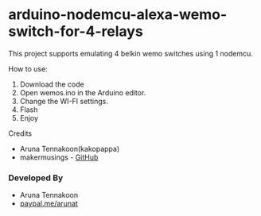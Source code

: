 # arduino-nodemcu-alexa-wemo-switch-for-4-relays

This project supports emulating 4 belkin wemo switches using 1 nodemcu.

How to use:

1. Download the code
2. Open wemos.ino in the Arduino editor.
3. Change the WI-FI settings. 
4. Flash 
5. Enjoy

Credits
- Aruna Tennakoon(kakopappa)
- makermusings - [GitHub](https://github.com/makermusings/fauxmo)

### Developed By

* Aruna Tennakoon
 * [paypal.me/arunat](http://paypal.me/arunat)
